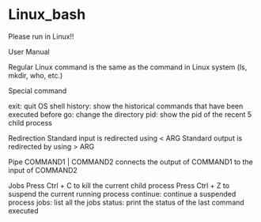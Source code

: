 # Linux_bash
Please run in Linux!!

User Manual

Regular Linux command is the same as the command in Linux system (ls, mkdir, who, etc.)

Special command 

  exit: quit OS shell
  history: show the historical commands that have been executed before
  go: change the directory
  pid: show the pid of the recent 5 child process 

Redirection
  Standard input is redirected using < ARG
  Standard output is redirected by using > ARG

Pipe
  COMMAND1 | COMMAND2 connects the output of COMMAND1 to the input of COMMAND2 

Jobs
  Press Ctrl + C to kill the current child process
  Press Ctrl + Z to suspend the current running process
  continue: continue a suspended process
  jobs: list all the jobs
  status: print the status of the last command executed
